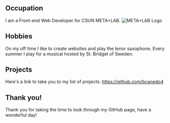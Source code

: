 ## Occupation

I am a Front-end Web Developer for CSUN META+LAB. 
![META+LAB Logo](https://avatars1.githubusercontent.com/u/11095982?v=3&s=200)

## Hobbies

On my off time I like to create websites and play the tenor saxophone. Every summer I play for a musical hosted by St. Bridget of Sweden.

## Projects

Here's a link to take you to my list of projects: https://github.com/bcanedo4

## Thank you!

Thank you for taking the time to look through my GitHub page, have a wonderful day! 
